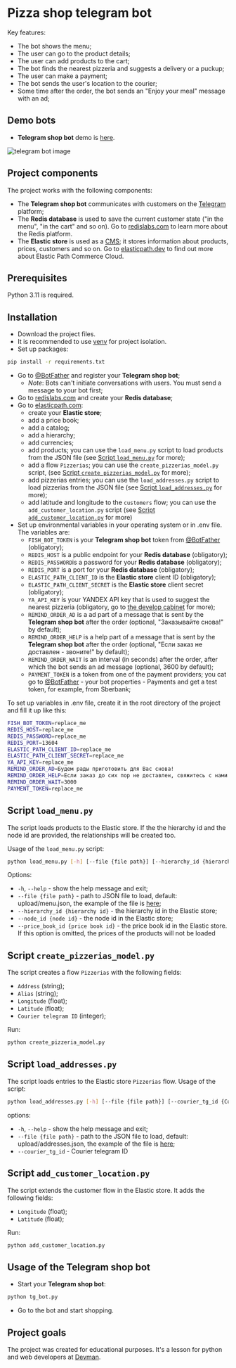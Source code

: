 # Pizza shop telegram bot

Key features:

- The bot shows the menu;
- The user can go to the product details;
- The user can add products to the cart;
- The bot finds the nearest pizzeria and suggests a delivery or a puckup;
- The user can make a payment;
- The bot sends the user's location to the courier;
- Some time after the order, the bot sends an "Enjoy your meal" message with an ad;

## Demo bots

- **Telegram shop bot** demo is [here](https://t.me/yk_fish_bot).

![telegram bot image](screenshots/tg_bot.gif)

## Project components

The project works with the following components:

- The **Telegram shop bot** communicates with customers on the [Telegram](https://telegram.org/) platform;
- The **Redis database** is used to save the current customer state ("in the menu", "in the cart" and so on). Go to [redislabs.com](https://redislabs.com/) to learn more about the Redis platform.
- The **Elastic store** is used as a [CMS](https://en.wikipedia.org/wiki/Content_management_system/); it stores information about products, prices, customers and so on. Go to [elasticpath.dev](https://elasticpath.dev/) to find out more about Elastic Path Commerce Cloud.

## Prerequisites

Python 3.11 is required.

## Installation

- Download the project files.
- It is recommended to use [venv](https://docs.python.org/3/library/venv.html?highlight=venv#module-venv) for project isolation.
- Set up packages:

```bash
pip install -r requirements.txt
```

- Go to [@BotFather](https://t.me/BotFather) and register your **Telegram shop bot**;
  - _Note_: Bots can't initiate conversations with users. You must send a message to your bot first;
- Go to [redislabs.com](https://redislabs.com/) and create your **Redis database**;
- Go to [elasticpath.com](https://euwest.cm.elasticpath.com/):
  - create your **Elastic store**;
  - add a price book;
  - add a catalog;
  - add a hierarchy;
  - add currencies;
  - add products; you can use the `load_menu.py` script to load products from the JSON file (see [Script `load_menu.py`](#script-load_menupy) for more);
  - add a flow `Pizzerias`; you can use the `create_pizzerias_model.py` script,  (see [Script `create_pizzerias_model.py`](#script-create_pizzerias_modelpy) for more);
  - add pizzerias entries; you can use the `load_addresses.py` script to load pizzerias from the JSON file (see [Script `load_addresses.py`](#script-load_addressespy) for more);
  - add latitude and longitude to the `customers` flow; you can use the `add_customer_location.py` script (see [Script `add_customer_location.py`](#script-add_customer_locationpy) for more)
- Set up environmental variables in your operating system or in .env file. The variables are:
  - `FISH_BOT_TOKEN` is your **Telegram shop bot** token from [@BotFather](https://t.me/BotFather) (obligatory);
  - `REDIS_HOST` is a public endpoint for your **Redis database** (obligatory);
  - `REDIS_PASSWORD`is a password for your **Redis database** (obligatory);
  - `REDIS_PORT` is a port for your **Redis database** (obligatory);
  - `ELASTIC_PATH_CLIENT_ID` is the **Elastic store** client ID  (obligatory);
  - `ELASTIC_PATH_CLIENT_SECRET` is the **Elastic store** client secret  (obligatory);
  - `YA_API_KEY` is your YANDEX API key that is used to suggest the nearest pizzeria (obligatory, go to [the develop cabinet](https://developer.tech.yandex.ru/) for more);
  - `REMIND_ORDER_AD` is a ad part of a message that is sent by the **Telegram shop bot** after the order (optional, "Заказывайте снова!" by default);
  - `REMIND_ORDER_HELP` is a help part of a message that is sent by the **Telegram shop bot** after the order (optional, "Если заказ не доставлен - звоните!" by default);
  - `REMIND_ORDER_WAIT` is an interval (in seconds) after the order, after which the bot sends an ad message (optional, 3600 by default);
  - `PAYMENT_TOKEN` is a token from one of the payment providers; you cat go to [@BotFather](https://t.me/BotFather) - your bot properties - Payments and get a test token, for example, from Sberbank;

To set up variables in .env file, create it in the root directory of the project and fill it up like this:

```bash
FISH_BOT_TOKEN=replace_me
REDIS_HOST=replace_me
REDIS_PASSWORD=replace_me
REDIS_PORT=13604
ELASTIC_PATH_CLIENT_ID=replace_me
ELASTIC_PATH_CLIENT_SECRET=replace_me
YA_API_KEY=replace_me
REMIND_ORDER_AD=Будем рады приготовить для Вас снова!
REMIND_ORDER_HELP=Если заказ до сих пор не доставлен, свяжитесь с нами!
REMIND_ORDER_WAIT=3000
PAYMENT_TOKEN=replace_me
```

## Script `load_menu.py`

The script loads products to the Elastic store. If the the hierarchy id and the node id are provided, the relationships will be created too.

Usage of the `load_menu.py` script:

```bash
python load_menu.py [-h] [--file {file path}] [--hierarchy_id {hierarchy id}] [--node_id {node id}] [--price_book_id {price book id}]
```

Options:

- `-h`, `--help` - show the help message and exit;
- `--file {file path}` - path to JSON file to load, default: upload/menu.json, the example of the file is [here](upload/menu.json);
- `--hierarchy_id {hierarchy id}` - the hierarchy id in the Elastic store;
- `--node_id {node id}` - the node id in the Elastic store;
- `--price_book_id {price book id}` - the price book id in the Elastic store. If this option is omitted, the prices of the products will not be loaded

## Script `create_pizzerias_model.py`

The script creates a flow `Pizzerias` with the following fields:

- `Address` (string);
- `Alias` (string);
- `Longitude` (float);
- `Latitude` (float);
- `Courier telegram ID` (integer);

Run:

```bash
python create_pizzeria_model.py
```

## Script `load_addresses.py`

The script loads entries to the Elastic store `Pizzerias` flow.
Usage of the script:

```bash
python load_addresses.py [-h] [--file {file path}] [--courier_tg_id {Courier telegram ID}]
```

options:

- `-h`, `--help` - show the help message and exit;
- `--file {file path}` - path to the JSON file to load, default: upload/addresses.json, the example of the file is [here](upload/addresses.json);
- `--courier_tg_id` - Courier telegram ID

## Script `add_customer_location.py`

The script extends the customer flow in the Elastic store. It adds the following fields:

- `Longitude` (float);
- `Latitude` (float);

Run:

```bash
python add_customer_location.py
```

## Usage of the Telegram shop bot

- Start your **Telegram shop bot**:

```bash
python tg_bot.py
```

- Go to the bot and start shopping.

## Project goals

The project was created for educational purposes.
It's a lesson for python and web developers at [Devman](https://dvmn.org/).
